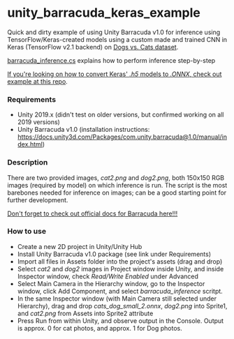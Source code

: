# unity_barracuda_keras_example
Quick and dirty example of using Unity Barracuda v1.0 for inference using TensorFlow/Keras-created models
using a custom made and trained CNN in Keras (TensorFlow v2.1 backend) on [Dogs vs. Cats dataset](https://www.kaggle.com/c/dogs-vs-cats). 

[barracuda_inference.cs]() explains how to perform inference step-by-step

[If you're looking on how to convert Keras' *.h5* models to *.ONNX*, check out example at this repo](https://github.com/the-promised-LAN/keras_to_onnx_example).

### Requirements
* Unity 2019.x (didn't test on older versions, but confirmed working on all 2019 versions)
* Unity Barracuda v1.0 (installation instructions: https://docs.unity3d.com/Packages/com.unity.barracuda@1.0/manual/index.html)

### Description
There are two provided images, *cat2.png* and *dog2.png*, both 150x150 RGB images (required by model) on which inference is run. The script is the most barebones needed for inference on images; can be a good starting point for further development.

[Don't forget to check out official docs for Barracuda here!!!](https://docs.unity3d.com/Packages/com.unity.barracuda@1.0/manual/index.html)

### How to use
* Create a new 2D project in Unity/Unity Hub
* Install Unity Barracuda v1.0 package (see link under Requirements)
* Import all files in Assets folder into the project's assets (drag and drop)
* Select *cat2* and *dog2* images in Project window inside Unity, and inside Inspector window, check *Read/Write Enabled* under Advanced
* Select Main Camera in the Hierarchy window, go to the Inspector window, click Add Component, and select *barracuda_inference* scritpt. 
* In the same Inspector window (with Main Camera still selected under Hierarchy), drag and drop *cats_dog_small_2.onnx*, *dog2.png* into Sprite1, and *cat2.png* from Assets into Sprite2 attribute
* Press Run from within Unity, and observe output in the Console. Output is approx. 0 for cat photos, and
approx. 1 for Dog photos.

